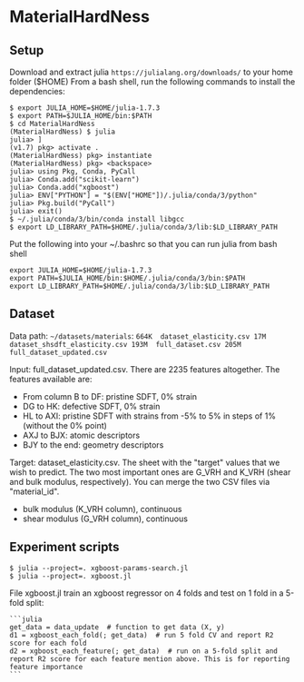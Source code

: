 # MaterialHardNess

## Setup

Download and extract julia `https://julialang.org/downloads/` to your home folder ($HOME)
From a bash shell, run the following commands to install the dependencies:

```
$ export JULIA_HOME=$HOME/julia-1.7.3
$ export PATH=$JULIA_HOME/bin:$PATH
$ cd MaterialHardNess
(MaterialHardNess) $ julia
julia> ]
(v1.7) pkg> activate .
(MaterialHardNess) pkg> instantiate
(MaterialHardNess) pkg> <backspace>
julia> using Pkg, Conda, PyCall
julia> Conda.add("scikit-learn")
julia> Conda.add("xgboost")
julia> ENV["PYTHON"] = "$(ENV["HOME"])/.julia/conda/3/python"
julia> Pkg.build("PyCall")
julia> exit()
$ ~/.julia/conda/3/bin/conda install libgcc
$ export LD_LIBRARY_PATH=$HOME/.julia/conda/3/lib:$LD_LIBRARY_PATH
```

Put the following into your ~/.bashrc so that you can run julia from bash shell

```
export JULIA_HOME=$HOME/julia-1.7.3
export PATH=$JULIA_HOME/bin:$HOME/.julia/conda/3/bin:$PATH
export LD_LIBRARY_PATH=$HOME/.julia/conda/3/lib:$LD_LIBRARY_PATH
```

## Dataset

Data path: `~/datasets/materials`:
    ```
     664K  dataset_elasticity.csv
      17M  dataset_shsdft_elasticity.csv
     193M  full_dataset.csv
     205M  full_dataset_updated.csv
    ```

Input: full_dataset_updated.csv. There are 2235 features altogether.  The features available are:

- From column B to DF: pristine SDFT, 0% strain
- DG to HK: defective SDFT, 0% strain
- HL to AXI: pristine SDFT with strains from -5% to 5% in steps of 1% (without the 0% point)
- AXJ to BJX: atomic descriptors
- BJY to the end: geometry descriptors

Target: dataset_elasticity.csv. The sheet with the "target" values that we wish to predict. The two most important ones are G_VRH and K_VRH (shear and bulk modulus, respectively). You can merge the two CSV files via "material_id".

- bulk modulus (K_VRH column), continuous
- shear modulus (G_VRH column), continuous


## Experiment scripts

```
$ julia --project=. xgboost-params-search.jl
$ julia --project=. xgboost.jl
```

File xgboost.jl train an xgboost regressor on 4 folds and test on 1 fold in a 5-fold split:

    ```julia
    get_data = data_update  # function to get data (X, y)
    d1 = xgboost_each_fold(; get_data)  # run 5 fold CV and report R2 score for each fold
    d2 = xgboost_each_feature(; get_data)  # run on a 5-fold split and report R2 score for each feature mention above. This is for reporting feature importance
    ```
